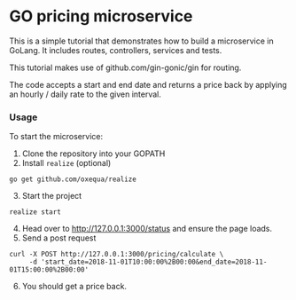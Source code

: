 # GO pricing microservice

This is a simple tutorial that demonstrates how to build
a microservice in GoLang. It includes routes, controllers,
services and tests.

This tutorial makes use of github.com/gin-gonic/gin for routing.

The code accepts a start and end date and returns a price back
by applying an hourly / daily rate to the given interval.

### Usage

To start the microservice:

1. Clone the repository into your GOPATH
2. Install `realize` (optional)
```
go get github.com/oxequa/realize
```
3. Start the project
```
realize start
```
4. Head over to http://127.0.0.1:3000/status and ensure the page loads.
5. Send a post request
```
curl -X POST http://127.0.0.1:3000/pricing/calculate \
     -d 'start_date=2018-11-01T10:00:00%2B00:00&end_date=2018-11-01T15:00:00%2B00:00'
```
6. You should get a price back.
